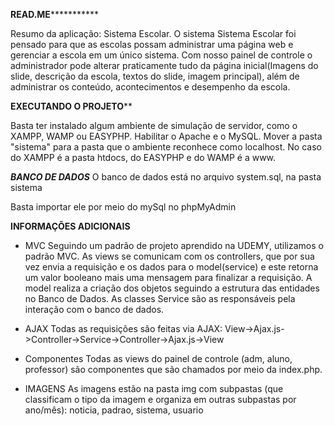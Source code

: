 **************************************READ.ME*************************************************

Resumo da aplicação: Sistema Escolar.
O sistema Sistema Escolar foi pensado para que as escolas
possam administrar uma página web e gerenciar a escola em um único
sistema. Com nosso painel de controle o administrador
pode alterar praticamente tudo da página inicial(Imagens do 
slide, descrição da escola, textos do slide, imagem principal), 
além de administrar os conteúdo, acontecimentos e desempenho da escola.

************************************EXECUTANDO O PROJETO**************************************

Basta ter instalado algum ambiente de simulação de servidor, como o XAMPP, WAMP 
ou EASYPHP. Habilitar o Apache e o MySQL. Mover a pasta "sistema" para a pasta 
que o ambiente reconhece como localhost. No caso do XAMPP é a pasta htdocs, do 
EASYPHP e do WAMP é a www.


*****************************************BANCO DE DADOS*****************************************
O banco de dados está no arquivo system.sql, na pasta sistema

Basta importar ele por meio do mySql no phpMyAdmin


************************************INFORMAÇÕES ADICIONAIS************************************

- MVC
Seguindo um padrão de projeto aprendido
na UDEMY, utilizamos o padrão MVC.
As views se comunicam com os controllers,
que por sua vez envia a requisição e os dados para o model(service)
e este retorna um valor booleano mais uma mensagem para finalizar
a requisição. A model realiza a criação dos objetos 
seguindo a estrutura das entidades no Banco de Dados. As classes Service são 
as responsáveis pela interação com o banco de dados.

- AJAX
Todas as requisições são feitas via AJAX:
View->Ajax.js->Controller->Service->Controller->Ajax.js->View

- Componentes
Todas as views do painel de controle (adm, aluno, professor)
são componentes que são chamados por meio da index.php.

- IMAGENS
As imagens estão na pasta img com subpastas (que classificam o tipo da 
imagem e organiza em outras subpastas por ano/mês): noticia, padrao, 
sistema, usuario
